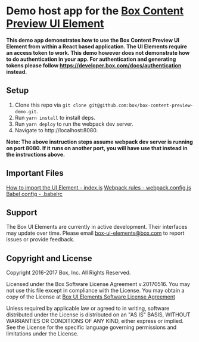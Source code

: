 Demo host app for the [Box Content Preview UI Element](https://developer.box.com/docs/box-content-preview)
==========================================================================================================

**This demo app demonstrates how to use the Box Content Preview UI Element from within a React based application. The UI Elements require an access token to work. This demo however does not demonstrate how to do authentication in your app. For authentication and generating tokens please follow https://developer.box.com/docs/authentication instead.**

Setup
-----
1. Clone this repo via `git clone git@github.com:box/box-content-preview-demo.git`.
3. Run `yarn install` to install deps.
4. Run `yarn deploy` to run the webpack dev server.
5. Navigate to http://localhost:8080.

**Note: The above instruction steps assume webpack dev server is running on port 8080. If it runs on another port, you will have use that instead in the instructions above.**

Important Files
---------------
[How to import the UI Element - index.js](src/Main.js)
[Webpack rules - webpack.config.js](webpack.config.js)
[Babel config - .babelrc](.babelrc)

## Support
The Box UI Elements are currently in active development. Their interfaces may update over time. Please email [box-ui-elements@box.com](mailto:box-ui-elements@box.com) to report issues or provide feedback.

## Copyright and License
Copyright 2016-2017 Box, Inc. All Rights Reserved.

Licensed under the Box Software License Agreement v.20170516.
You may not use this file except in compliance with the License.
You may obtain a copy of the License at [Box UI Elements Software License Agreement](https://developer.box.com/docs/box-ui-elements-license)

Unless required by applicable law or agreed to in writing, software
distributed under the License is distributed on an "AS IS" BASIS,
WITHOUT WARRANTIES OR CONDITIONS OF ANY KIND, either express or implied.
See the License for the specific language governing permissions and
limitations under the License.
